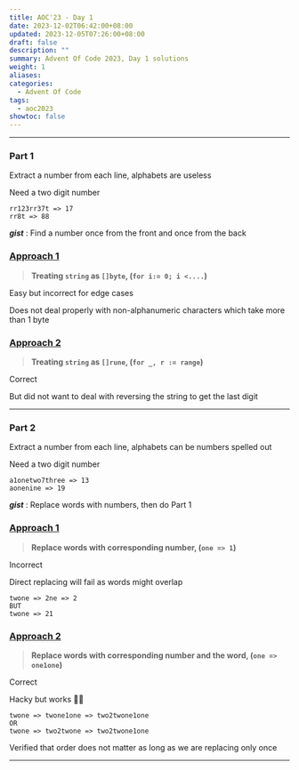 ```yaml
---
title: AOC'23 - Day 1
date: 2023-12-02T06:42:00+08:00
updated: 2023-12-05T07:26:00+08:00
draft: false
description: ""
summary: Advent Of Code 2023, Day 1 solutions
weight: 1
aliases: 
categories:
  - Advent Of Code
tags:
  - aoc2023
showtoc: false
---
```

---
### Part 1

Extract a number from each line, alphabets are useless

Need a two digit number


```
rr123rr37t => 17
rr8t => 88
```



***gist*** : Find a number once from the front and once from the back



### <ins>Approach 1</ins>

> **Treating `string` as `[]byte`,  (`for i:= 0; i <....`)**

Easy but incorrect for edge cases

Does not deal properly with non-alphanumeric characters which take more than 1 byte

### <ins>Approach 2</ins>

> **Treating `string` as `[]rune`, (`for _, r := range`)**

Correct

But did not want to deal with reversing the string to get the last digit


---

### Part 2

Extract a number from each line, alphabets can be numbers spelled out

Need a two digit number

```
a1onetwo7three => 13
aonenine => 19
```

***gist*** : Replace words with numbers, then do Part 1



### <ins>Approach 1</ins>

> **Replace words with corresponding number, (`one => 1`)**

Incorrect

Direct replacing will fail as words might overlap
```
twone => 2ne => 2
BUT
twone => 21
```
### <ins>Approach 2</ins>

> **Replace words with corresponding number and the word, (`one => one1one`)**

Correct

Hacky but works 🤷‍♀️
```
twone => twone1one => two2twone1one
OR
twone => two2twone => two2twone1one
```
Verified that order does not matter as long as we are replacing only once



---
